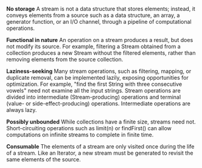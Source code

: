 **No storage** A stream is not a data structure that stores elements; instead, it conveys elements from a source such as a data structure, an array, a generator function, or an I/O channel, through a pipeline of computational operations.

**Functional in nature** An operation on a stream produces a result, but does not modify its source. For example, filtering a Stream obtained from a collection produces a new Stream without the filtered elements, rather than removing elements from the source collection.

**Laziness-seeking** Many stream operations, such as filtering, mapping, or duplicate removal, can be implemented lazily, exposing opportunities for optimization. For example, "find the first String with three consecutive vowels" need not examine all the input strings. Stream operations are divided into intermediate (Stream-producing) operations and terminal (value- or side-effect-producing) operations. Intermediate operations are always lazy.

**Possibly unbounded** While collections have a finite size, streams need not. Short-circuiting operations such as limit(n) or findFirst() can allow computations on infinite streams to complete in finite time.

**Consumable** The elements of a stream are only visited once during the life of a stream. Like an Iterator, a new stream must be generated to revisit the same elements of the source.